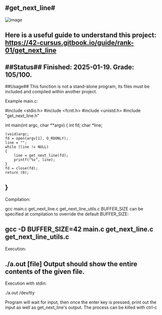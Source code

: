 #get_next_line#
-------
![image](https://github.com/user-attachments/assets/ec85dab8-bb71-405b-9f51-da7fb633399c)

Here is a useful guide to understand this project:
https://42-cursus.gitbook.io/guide/rank-01/get_next_line
-------
##Status##
Finished: 2025-01-19. Grade: 105/100.
-------
##Usage##
This function is not a stand-alone program, its files must be included and compiled within another project.

Example main.c:

#include <stdio.h>
#include <fcntl.h>
#include <unistd.h>
#include "get_next_line.h"

int	main(int argc, char **argv)
{
	int	fd;
	char	*line;

	(void)argc;
	fd = open(argv[1], O_RDONLY);
	line = "";
	while (line != NULL)
	{
		line = get_next_line(fd);
		printf("%s", line);
	}
	fd = close(fd);
	return (0);
}
--------
Compilation:

gcc main.c get_next_line.c get_next_line_utils.c
BUFFER_SIZE can be specified at compilation to override the default BUFFER_SIZE:

gcc -D BUFFER_SIZE=42 main.c get_next_line.c get_next_line_utils.c
--------
Execution:

./a.out [file]
Output should show the entire contents of the given file.
---------
Execution with stdin:

./a.out /dev/tty

Program will wait for input, then once the enter key is pressed, print out the input as well as get_next_line's output. The process can be killed with ctrl-c
